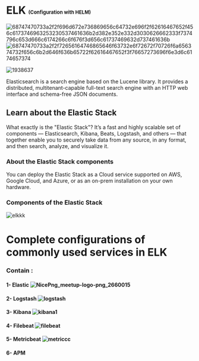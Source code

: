 # ELK <font size= "2"> (Configuration with HELM) </font>
![68747470733a2f2f696d672e736869656c64732e696f2f62616467652f456c6173746963253230537461636b2d382e352e332d3030626662333f7374796c653d666c6174266c6f676f3d656c61737469632d737461636b](https://user-images.githubusercontent.com/62883434/213903487-bfeed6ba-382e-47d2-b91f-8a020613f910.svg) ![68747470733a2f2f72656164746865646f63732e6f72672f70726f6a656374732f656c6b2d646f636b65722f62616467652f3f76657273696f6e3d6c6174657374](https://user-images.githubusercontent.com/62883434/213903503-1055a4b1-9db6-4ee0-a70d-cdfbc799d6d8.svg)


![1938637](https://user-images.githubusercontent.com/62883434/213902699-05e61474-30b8-45f5-8f75-128d17d840df.png)

Elasticsearch is a search engine based on the Lucene library. It provides a distributed, multitenant-capable full-text search engine with an HTTP web interface and schema-free JSON documents.

## Learn about the Elastic Stack

What exactly is the "Elastic Stack"? It’s a fast and highly scalable set of components — Elasticsearch, Kibana, Beats, Logstash, and others — that together enable you to securely take data from any source, in any format, and then search, analyze, and visualize it.

### About the Elastic Stack components
You can deploy the Elastic Stack as a Cloud service supported on AWS, Google Cloud, and Azure, or as an on-prem installation on your own hardware.

### Components of the Elastic Stack
![elkkk](https://user-images.githubusercontent.com/62883434/213903797-28de56c5-b112-4658-9d19-13cd3246ef0e.PNG)

# Complete configurations of commonly used services in ELK
### Contain : 
#### 1-  Elastic     ![NicePng_meetup-logo-png_2660015](https://user-images.githubusercontent.com/62883434/212823434-1e596452-a842-4012-a059-5e175a34d09f.png)
#### 2-  Logstash    ![logstash](https://user-images.githubusercontent.com/62883434/212836981-717b54e3-0a42-4d7c-8547-31487630f931.png)
#### 3-  Kibana      ![kibana1](https://user-images.githubusercontent.com/62883434/213905014-b11d8093-7e10-44e9-a4ae-93bb33d46efd.png)
#### 4-  Filebeat    ![filebeat](https://user-images.githubusercontent.com/62883434/213906929-f38a792d-e4e0-445d-b36e-19ae56e4eeea.png) 
#### 5-  Metricbeat  ![metriccc](https://user-images.githubusercontent.com/62883434/213905213-86a1d0fb-ba09-4f2e-a86a-c4e1dc54f70f.png)
#### 6-  APM         











